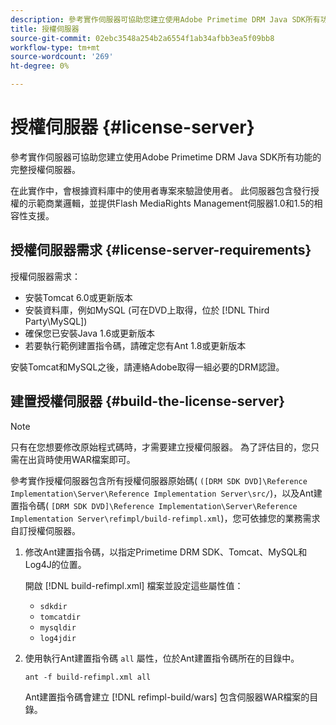 ```yaml
---
description: 參考實作伺服器可協助您建立使用Adobe Primetime DRM Java SDK所有功能的完整授權伺服器。
title: 授權伺服器
source-git-commit: 02ebc3548a254b2a6554f1ab34afbb3ea5f09bb8
workflow-type: tm+mt
source-wordcount: '269'
ht-degree: 0%

---
```


# 授權伺服器 {#license-server}

參考實作伺服器可協助您建立使用Adobe Primetime DRM Java SDK所有功能的完整授權伺服器。

在此實作中，會根據資料庫中的使用者專案來驗證使用者。 此伺服器包含發行授權的示範商業邏輯，並提供Flash MediaRights Management伺服器1.0和1.5的相容性支援。

## 授權伺服器需求 {#license-server-requirements}

授權伺服器需求：

* 安裝Tomcat 6.0或更新版本
* 安裝資料庫，例如MySQL (可在DVD上取得，位於 [!DNL Third Party\MySQL])
* 確保您已安裝Java 1.6或更新版本
* 若要執行範例建置指令碼，請確定您有Ant 1.8或更新版本

安裝Tomcat和MySQL之後，請連絡Adobe取得一組必要的DRM認證。

## 建置授權伺服器 {#build-the-license-server}

>[!NOTE]
>
>只有在您想要修改原始程式碼時，才需要建立授權伺服器。 為了評估目的，您只需在出貨時使用WAR檔案即可。

參考實作授權伺服器包含所有授權伺服器原始碼( `([DRM SDK DVD]\Reference Implementation\Server\Reference Implementation Server\src/`)，以及Ant建置指令碼( `[DRM SDK DVD]\Reference Implementation\Server\Reference Implementation Server\refimpl/build-refimpl.xml`)，您可依據您的業務需求自訂授權伺服器。

1. 修改Ant建置指令碼，以指定Primetime DRM SDK、Tomcat、MySQL和Log4J的位置。

   開啟 [!DNL build-refimpl.xml] 檔案並設定這些屬性值：

   * `sdkdir`
   * `tomcatdir`
   * `mysqldir`
   * `log4jdir`

1. 使用執行Ant建置指令碼 `all` 屬性，位於Ant建置指令碼所在的目錄中。

   ```
   ant -f build-refimpl.xml all
   ```

   Ant建置指令碼會建立 [!DNL refimpl-build/wars] 包含伺服器WAR檔案的目錄。
